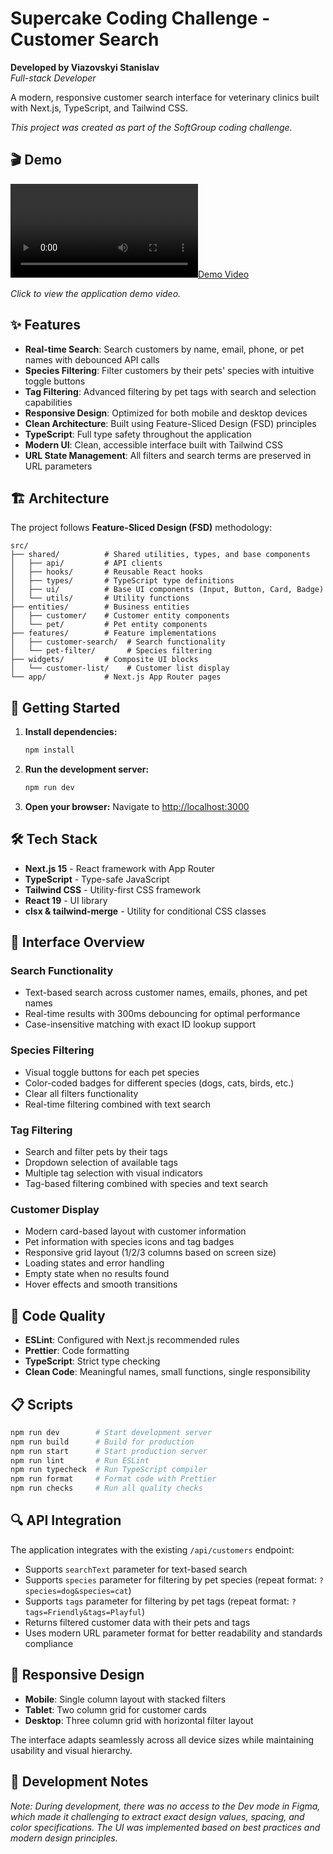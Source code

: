 # Supercake Coding Challenge - Customer Search

**Developed by Viazovskyi Stanislav**  
*Full-stack Developer*

A modern, responsive customer search interface for veterinary clinics built with Next.js, TypeScript, and Tailwind CSS.

*This project was created as part of the SoftGroup coding challenge.*

## 🎬 Demo

[![Demo Video](showcase.mp4)](showcase.mp4)

*Click to view the application demo video.*

## ✨ Features

- **Real-time Search**: Search customers by name, email, phone, or pet names with debounced API calls
- **Species Filtering**: Filter customers by their pets' species with intuitive toggle buttons
- **Tag Filtering**: Advanced filtering by pet tags with search and selection capabilities
- **Responsive Design**: Optimized for both mobile and desktop devices
- **Clean Architecture**: Built using Feature-Sliced Design (FSD) principles
- **TypeScript**: Full type safety throughout the application
- **Modern UI**: Clean, accessible interface built with Tailwind CSS
- **URL State Management**: All filters and search terms are preserved in URL parameters

## 🏗️ Architecture

The project follows **Feature-Sliced Design (FSD)** methodology:

```
src/
├── shared/          # Shared utilities, types, and base components
│   ├── api/         # API clients
│   ├── hooks/       # Reusable React hooks
│   ├── types/       # TypeScript type definitions
│   ├── ui/          # Base UI components (Input, Button, Card, Badge)
│   └── utils/       # Utility functions
├── entities/        # Business entities
│   ├── customer/    # Customer entity components
│   └── pet/         # Pet entity components
├── features/        # Feature implementations
│   ├── customer-search/  # Search functionality
│   └── pet-filter/       # Species filtering
├── widgets/         # Composite UI blocks
│   └── customer-list/    # Customer list display
└── app/             # Next.js App Router pages
```

## 🚀 Getting Started

1. **Install dependencies:**

   ```bash
   npm install
   ```

2. **Run the development server:**

   ```bash
   npm run dev
   ```

3. **Open your browser:**
   Navigate to [http://localhost:3000](http://localhost:3000)

## 🛠️ Tech Stack

- **Next.js 15** - React framework with App Router
- **TypeScript** - Type-safe JavaScript
- **Tailwind CSS** - Utility-first CSS framework
- **React 19** - UI library
- **clsx & tailwind-merge** - Utility for conditional CSS classes

## 📱 Interface Overview

### Search Functionality

- Text-based search across customer names, emails, phones, and pet names
- Real-time results with 300ms debouncing for optimal performance
- Case-insensitive matching with exact ID lookup support

### Species Filtering

- Visual toggle buttons for each pet species
- Color-coded badges for different species (dogs, cats, birds, etc.)
- Clear all filters functionality
- Real-time filtering combined with text search

### Tag Filtering

- Search and filter pets by their tags
- Dropdown selection of available tags
- Multiple tag selection with visual indicators
- Tag-based filtering combined with species and text search

### Customer Display

- Modern card-based layout with customer information
- Pet information with species icons and tag badges
- Responsive grid layout (1/2/3 columns based on screen size)
- Loading states and error handling
- Empty state when no results found
- Hover effects and smooth transitions

## 🔧 Code Quality

- **ESLint**: Configured with Next.js recommended rules
- **Prettier**: Code formatting
- **TypeScript**: Strict type checking
- **Clean Code**: Meaningful names, small functions, single responsibility

## 📋 Scripts

```bash
npm run dev        # Start development server
npm run build      # Build for production
npm run start      # Start production server
npm run lint       # Run ESLint
npm run typecheck  # Run TypeScript compiler
npm run format     # Format code with Prettier
npm run checks     # Run all quality checks
```

## 🔍 API Integration

The application integrates with the existing `/api/customers` endpoint:

- Supports `searchText` parameter for text-based search
- Supports `species` parameter for filtering by pet species (repeat format: `?species=dog&species=cat`)
- Supports `tags` parameter for filtering by pet tags (repeat format: `?tags=Friendly&tags=Playful`)
- Returns filtered customer data with their pets and tags
- Uses modern URL parameter format for better readability and standards compliance

## 📱 Responsive Design

- **Mobile**: Single column layout with stacked filters
- **Tablet**: Two column grid for customer cards
- **Desktop**: Three column grid with horizontal filter layout

The interface adapts seamlessly across all device sizes while maintaining usability and visual hierarchy.

## 📝 Development Notes

*Note: During development, there was no access to the Dev mode in Figma, which made it challenging to extract exact design values, spacing, and color specifications. The UI was implemented based on best practices and modern design principles.*
